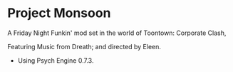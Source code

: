 # Project Monsoon
A Friday Night Funkin' mod set in the world of Toontown: Corporate Clash,

Featuring Music from Dreath; and directed by Eleen.

 - Using Psych Engine 0.7.3.

